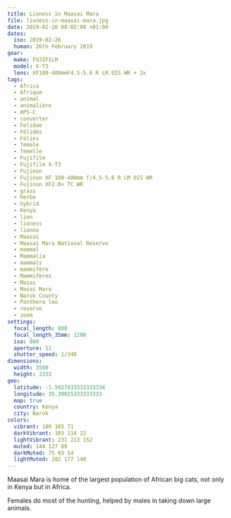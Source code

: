 ```yaml
---
title: Lioness in Maasai Mara
file: lioness-in-maasai-mara.jpg
date: 2019-02-26 08:02:00 +01:00
dates:
  iso: 2019-02-26
  human: 26th February 2019
gear:
  make: FUJIFILM
  model: X-T3
  lens: XF100-400mmF4.5-5.6 R LM OIS WR + 2x
tags:
  - Africa
  - Afrique
  - animal
  - animalière
  - APS-C
  - converter
  - Felidae
  - Félidés
  - Félins
  - female
  - femelle
  - Fujifilm
  - Fujifilm X-T3
  - Fujinon
  - Fujinon XF 100-400mm f/4.5-5.6 R LM OIS WR
  - Fujinon XF2.0× TC WR
  - grass
  - herbe
  - hybrid
  - Kenya
  - lion
  - lioness
  - lionne
  - Maasai
  - Maasai Mara National Reserve
  - mammal
  - Mammalia
  - mammals
  - mammifère
  - Mammifères
  - Masai
  - Masai Mara
  - Narok County
  - Panthera leo
  - reserve
  - zoom
settings:
  focal_length: 800
  focal_length_35mm: 1200
  iso: 800
  aperture: 11
  shutter_speed: 1/340
dimensions:
  width: 3500
  height: 2333
geo:
  latitude: -1.5927433333333334
  longitude: 35.39015333333333
  map: true
  country: Kenya
  city: Narok
colors:
  vibrant: 180 165 71
  darkVibrant: 103 114 22
  lightVibrant: 231 213 152
  muted: 144 127 89
  darkMuted: 75 93 54
  lightMuted: 202 177 140
---
```


Maasai Mara is home of the largest population of African big cats, not only in Kenya but in Africa.

Females do most of the hunting, helped by males in taking down large animals.
